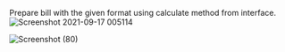  Prepare bill with the given format using calculate method from interface.
![Screenshot 2021-09-17 005114](https://user-images.githubusercontent.com/80004492/133672715-ef5b27e0-db6c-40d4-942a-631d248ccaab.png)

![Screenshot (80)](https://user-images.githubusercontent.com/80004492/133673438-c7dd4989-f031-4b33-abe8-7c27d2b79bf7.png)

